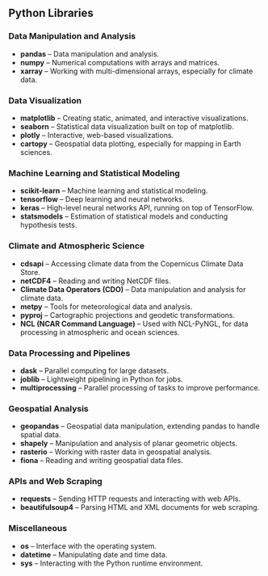 ## Python Libraries

### Data Manipulation and Analysis
- **pandas** – Data manipulation and analysis.
- **numpy** – Numerical computations with arrays and matrices.
- **xarray** – Working with multi-dimensional arrays, especially for climate data.

### Data Visualization
- **matplotlib** – Creating static, animated, and interactive visualizations.
- **seaborn** – Statistical data visualization built on top of matplotlib.
- **plotly** – Interactive, web-based visualizations.
- **cartopy** – Geospatial data plotting, especially for mapping in Earth sciences.

### Machine Learning and Statistical Modeling
- **scikit-learn** – Machine learning and statistical modeling.
- **tensorflow** – Deep learning and neural networks.
- **keras** – High-level neural networks API, running on top of TensorFlow.
- **statsmodels** – Estimation of statistical models and conducting hypothesis tests.

### Climate and Atmospheric Science
- **cdsapi** – Accessing climate data from the Copernicus Climate Data Store.
- **netCDF4** – Reading and writing NetCDF files.
- **Climate Data Operators (CDO)** – Data manipulation and analysis for climate data.
- **metpy** – Tools for meteorological data and analysis.
- **pyproj** – Cartographic projections and geodetic transformations.
- **NCL (NCAR Command Language)** – Used with NCL-PyNGL, for data processing in atmospheric and ocean sciences.

### Data Processing and Pipelines
- **dask** – Parallel computing for large datasets.
- **joblib** – Lightweight pipelining in Python for jobs.
- **multiprocessing** – Parallel processing of tasks to improve performance.

### Geospatial Analysis
- **geopandas** – Geospatial data manipulation, extending pandas to handle spatial data.
- **shapely** – Manipulation and analysis of planar geometric objects.
- **rasterio** – Working with raster data in geospatial analysis.
- **fiona** – Reading and writing geospatial data files.

### APIs and Web Scraping
- **requests** – Sending HTTP requests and interacting with web APIs.
- **beautifulsoup4** – Parsing HTML and XML documents for web scraping.

### Miscellaneous
- **os** – Interface with the operating system.
- **datetime** – Manipulating date and time data.
- **sys** – Interacting with the Python runtime environment.

